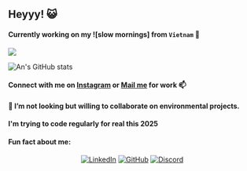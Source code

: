## Heyyy! :smiley_cat:

#### Currently working on my ![slow mornings] from `Vietnam` :city_sunset:

![](https://komarev.com/ghpvc/?username=tnngoan&color=yellow) 

![An's GitHub stats](https://github-readme-stats.vercel.app/api?username=tnngoan&count_private=true&theme=react) 

#### Connect with me on [Instagram](https://www.instagram.com/nhu.ngo.an) or [Mail me](mailto:ngoan.n.tr@gmail.com) for work 📫 
#### 👯 I’m not looking but willing to collaborate on environmental projects.
#### I'm trying to code regularly for real this 2025
#### Fun fact about me:

<p align="center">
	<a href="https://www.linkedin.com/in/tnngoan/"><img src="https://img.icons8.com/bubbles/50/000000/linkedin.png" alt="LinkedIn"/></a>
	<a href="https://github.com/tnngoan"><img src="https://img.icons8.com/bubbles/50/000000/github.png" alt="GitHub"/></a>
	<a href="https://discord.com/users/ananananan#4847"><img src="https://img.icons8.com/bubbles/50/000000/discord.png" alt="Discord"/></a>
</p>

